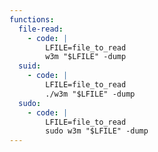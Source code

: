 ```yaml
---
functions:
  file-read:
    - code: |
        LFILE=file_to_read
        w3m "$LFILE" -dump
  suid:
    - code: |
        LFILE=file_to_read
        ./w3m "$LFILE" -dump
  sudo:
    - code: |
        LFILE=file_to_read
        sudo w3m "$LFILE" -dump
---
```

